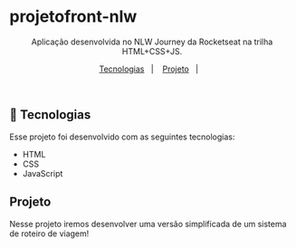 # projetofront-nlw



<p align="center">
Aplicação desenvolvida no NLW Journey da Rocketseat na trilha HTML+CSS+JS.
</p>

<p align="center">
  <a href="#-tecnologias">Tecnologias</a>&nbsp;&nbsp;&nbsp;|&nbsp;&nbsp;&nbsp;
  <a href="#-projeto">Projeto</a>&nbsp;&nbsp;&nbsp;|&nbsp;&nbsp;&nbsp;
</p>



<br>




## 🚀 Tecnologias

Esse projeto foi desenvolvido com as seguintes tecnologias:

- HTML
- CSS
- JavaScript

## Projeto

Nesse projeto iremos desenvolver uma versão simplificada de um sistema de roteiro de viagem!
